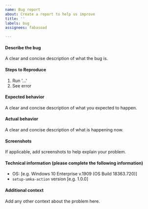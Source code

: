 ```yaml
---
name: Bug report
about: Create a report to help us improve
title: ''
labels: bug
assignees: fabasoad

---
```


#### Describe the bug

A clear and concise description of what the bug is.

#### Steps to Reproduce

1. Run '...'
2. See error

#### Expected behavior

A clear and concise description of what you expected to happen.

#### Actual behavior

A clear and concise description of what is happening now.

#### Screenshots

If applicable, add screenshots to help explain your problem.

#### Technical information (please complete the following information)

- OS: [e.g. Windows 10 Enterprise v.1909 (OS Build 18363.720)]
- `setup-umka-action` version [e.g. 1.0.0]

#### Additional context

Add any other context about the problem here.
